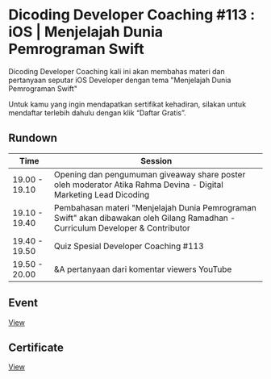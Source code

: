 # Dicoding Developer Coaching #113 : iOS | Menjelajah Dunia Pemrograman Swift
Dicoding Developer Coaching kali ini akan membahas materi dan pertanyaan seputar iOS Developer dengan tema "Menjelajah Dunia Pemrograman Swift"

Untuk kamu yang ingin mendapatkan sertifikat kehadiran, silakan untuk mendaftar terlebih dahulu dengan klik “Daftar Gratis”.

## Rundown
| Time          | Session                                                                                                                         |
| ------------- | ------------------------------------------------------------------------------------------------------------------------------- |
| 19.00 - 19.10 | Opening dan pengumuman giveaway share poster oleh moderator Atika Rahma Devina - Digital Marketing Lead Dicoding                |
| 19.10 - 19.40 | Pembahasan materi "Menjelajah Dunia Pemrograman Swift" akan dibawakan oleh Gilang Ramadhan - Curriculum Developer & Contributor |
| 19.40 - 19.50 | Quiz Spesial Developer Coaching #113                                                                                            |
| 19.50 - 20.00 | &A pertanyaan dari komentar viewers YouTube                                                                                     |

## Event
[View](https://www.dicoding.com/events/6938)

## Certificate
[View](/certificate/certificate.pdf)
